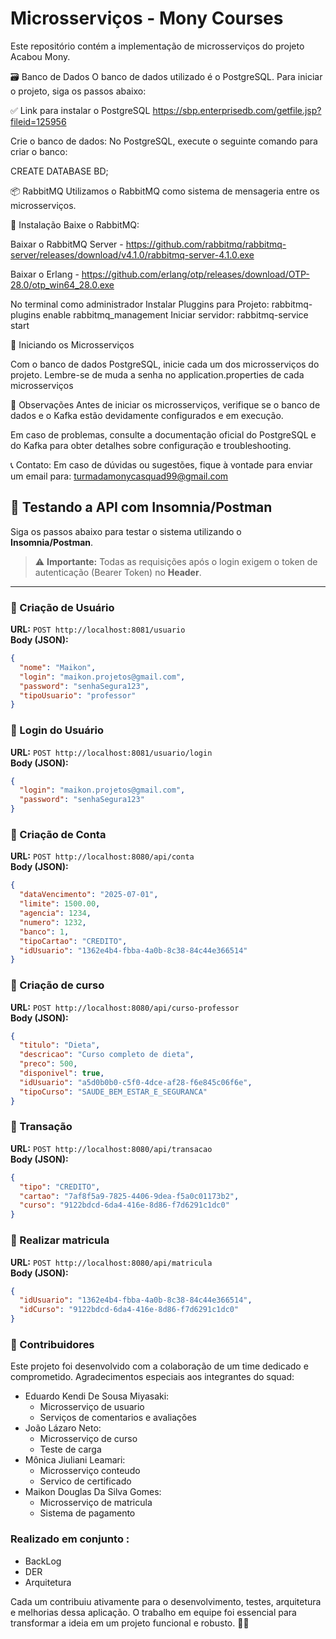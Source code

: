 # Microsserviços - Mony Courses
Este repositório contém a implementação de microsserviços do projeto Acabou Mony.

🗃️ Banco de Dados
O banco de dados utilizado é o PostgreSQL.
Para iniciar o projeto, siga os passos abaixo:

✅ Link para instalar o PostgreSQL
https://sbp.enterprisedb.com/getfile.jsp?fileid=125956

Crie o banco de dados:
No PostgreSQL, execute o seguinte comando para criar o banco:

CREATE DATABASE BD;

📦 RabbitMQ
Utilizamos o RabbitMQ como sistema de mensageria entre os microsserviços.

🔗 Instalação
Baixe o RabbitMQ:

Baixar o RabbitMQ Server - https://github.com/rabbitmq/rabbitmq-server/releases/download/v4.1.0/rabbitmq-server-4.1.0.exe
 
Baixar o Erlang - https://github.com/erlang/otp/releases/download/OTP-28.0/otp_win64_28.0.exe        

No terminal como administrador
Instalar Pluggins para Projeto: rabbitmq-plugins enable rabbitmq_management
Iniciar servidor: rabbitmq-service start

🚀 Iniciando os Microsserviços

Com o banco de dados PostgreSQL, inicie cada um dos microsserviços do projeto. Lembre-se de muda a senha no application.properties de cada microsserviços 

📌 Observações
Antes de iniciar os microsserviços, verifique se o banco de dados e o Kafka estão devidamente configurados e em execução.

Em caso de problemas, consulte a documentação oficial do PostgreSQL e do Kafka para obter detalhes sobre configuração e troubleshooting.

📞 Contato:
Em caso de dúvidas ou sugestões, fique à vontade para enviar um email para:
turmadamonycasquad99@gmail.com



## 🧪 Testando a API com Insomnia/Postman

Siga os passos abaixo para testar o sistema utilizando o **Insomnia/Postman**. 

> ⚠️ **Importante:** Todas as requisições após o login exigem o token de autenticação (Bearer Token) no **Header**.

---

### 👤 Criação de Usuário

**URL:** `POST http://localhost:8081/usuario`  
**Body (JSON):**  

```json
{
  "nome": "Maikon",
  "login": "maikon.projetos@gmail.com",
  "password": "senhaSegura123",
  "tipoUsuario": "professor"
} 
``` 

### 🔐 Login do Usuário

**URL:** `POST http://localhost:8081/usuario/login`  
**Body (JSON):**
``` json
{
  "login": "maikon.projetos@gmail.com",
  "password": "senhaSegura123"
}
``` 

### 🏦 Criação de Conta

**URL:** `POST http://localhost:8080/api/conta`  
**Body (JSON):**
``` json
{
  "dataVencimento": "2025-07-01",
  "limite": 1500.00,
  "agencia": 1234,
  "numero": 1232,
  "banco": 1,
  "tipoCartao": "CREDITO",
  "idUsuario": "1362e4b4-fbba-4a0b-8c38-84c44e366514"
}
``` 

### 📃 Criação de curso

**URL:** `POST http://localhost:8080/api/curso-professor`  
**Body (JSON):**
``` json
{
  "titulo": "Dieta",
  "descricao": "Curso completo de dieta",
  "preco": 500,
  "disponivel": true,
  "idUsuario": "a5d0b0b0-c5f0-4dce-af28-f6e845c06f6e",
  "tipoCurso": "SAUDE_BEM_ESTAR_E_SEGURANCA"
}
``` 

### 💸 Transação

**URL:** `POST http://localhost:8080/api/transacao`  
**Body (JSON):**
``` json
{
  "tipo": "CREDITO",
  "cartao": "7af8f5a9-7825-4406-9dea-f5a0c01173b2",
  "curso": "9122bdcd-6da4-416e-8d86-f7d6291c1dc0"
}
```


### 📕 Realizar matricula

**URL:** `POST http://localhost:8080/api/matricula`  
**Body (JSON):**
``` json
{
  "idUsuario": "1362e4b4-fbba-4a0b-8c38-84c44e366514",
  "idCurso": "9122bdcd-6da4-416e-8d86-f7d6291c1dc0"
}
```

### 🤝 Contribuidores
Este projeto foi desenvolvido com a colaboração de um time dedicado e comprometido. Agradecimentos especiais aos integrantes do squad:

* Eduardo Kendi De Sousa Miyasaki:
	- Microsserviço de usuario
	- Serviços de comentarios e avaliações
* João Lázaro Neto:
  	- Microsserviço de curso
	- Teste de carga
* Mônica Jiuliani Leamari:
  	- Microsserviço conteudo
  	- Servico de certificado
* Maikon Douglas Da Silva Gomes:
  	- Microsserviço de matricula
  	- Sistema de pagamento
 

### Realizado em conjunto :

- BackLog
- DER
- Arquitetura

Cada um contribuiu ativamente para o desenvolvimento, testes, arquitetura e melhorias dessa aplicação. O trabalho em equipe foi essencial para transformar a ideia em um projeto funcional e robusto. 💪🚀

